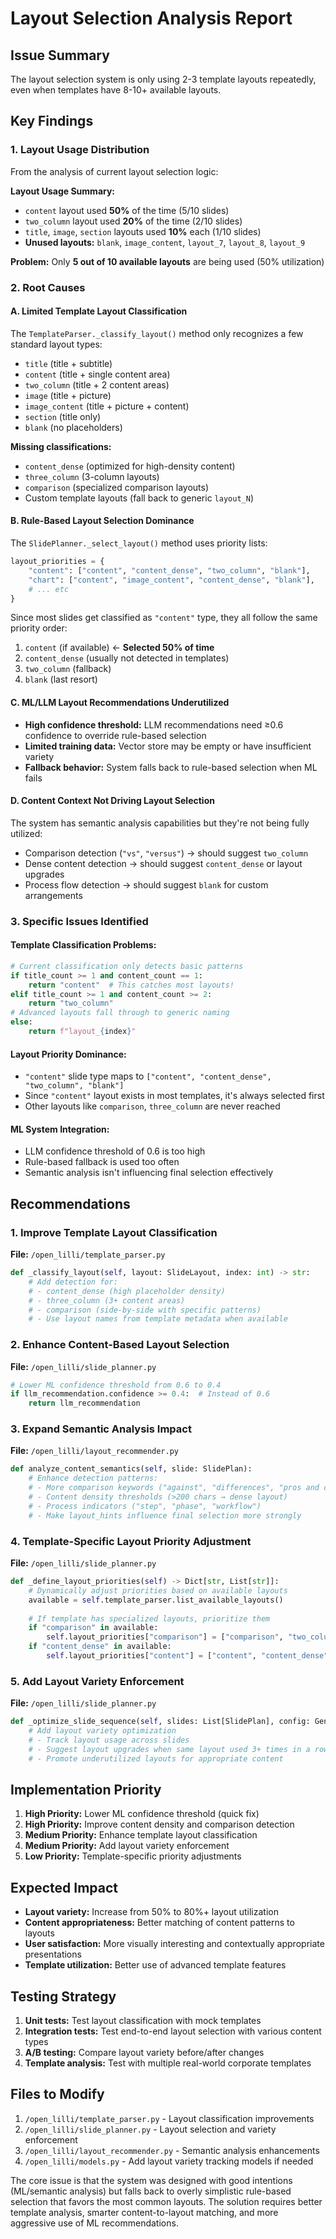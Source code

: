 # Layout Selection Analysis Report

## Issue Summary
The layout selection system is only using 2-3 template layouts repeatedly, even when templates have 8-10+ available layouts.

## Key Findings

### 1. Layout Usage Distribution
From the analysis of current layout selection logic:

**Layout Usage Summary:**
- `content` layout used **50%** of the time (5/10 slides)
- `two_column` layout used **20%** of the time (2/10 slides)  
- `title`, `image`, `section` layouts used **10%** each (1/10 slides)
- **Unused layouts:** `blank`, `image_content`, `layout_7`, `layout_8`, `layout_9`

**Problem:** Only **5 out of 10 available layouts** are being used (50% utilization)

### 2. Root Causes

#### A. Limited Template Layout Classification
The `TemplateParser._classify_layout()` method only recognizes a few standard layout types:
- `title` (title + subtitle)
- `content` (title + single content area)
- `two_column` (title + 2 content areas)
- `image` (title + picture)
- `image_content` (title + picture + content)
- `section` (title only)
- `blank` (no placeholders)

**Missing classifications:**
- `content_dense` (optimized for high-density content)
- `three_column` (3-column layouts)
- `comparison` (specialized comparison layouts)
- Custom template layouts (fall back to generic `layout_N`)

#### B. Rule-Based Layout Selection Dominance
The `SlidePlanner._select_layout()` method uses priority lists:

```python
layout_priorities = {
    "content": ["content", "content_dense", "two_column", "blank"],
    "chart": ["content", "image_content", "content_dense", "blank"],
    # ... etc
}
```

Since most slides get classified as `"content"` type, they all follow the same priority order:
1. `content` (if available) ← **Selected 50% of time**
2. `content_dense` (usually not detected in templates)
3. `two_column` (fallback)
4. `blank` (last resort)

#### C. ML/LLM Layout Recommendations Underutilized
- **High confidence threshold:** LLM recommendations need ≥0.6 confidence to override rule-based selection
- **Limited training data:** Vector store may be empty or have insufficient variety
- **Fallback behavior:** System falls back to rule-based selection when ML fails

#### D. Content Context Not Driving Layout Selection
The system has semantic analysis capabilities but they're not being fully utilized:
- Comparison detection (`"vs"`, `"versus"`) → should suggest `two_column`
- Dense content detection → should suggest `content_dense` or layout upgrades
- Process flow detection → should suggest `blank` for custom arrangements

### 3. Specific Issues Identified

#### Template Classification Problems:
```python
# Current classification only detects basic patterns
if title_count >= 1 and content_count == 1:
    return "content"  # This catches most layouts!
elif title_count >= 1 and content_count >= 2:
    return "two_column"
# Advanced layouts fall through to generic naming
else:
    return f"layout_{index}"
```

#### Layout Priority Dominance:
- `"content"` slide type maps to `["content", "content_dense", "two_column", "blank"]`
- Since `"content"` layout exists in most templates, it's always selected first
- Other layouts like `comparison`, `three_column` are never reached

#### ML System Integration:
- LLM confidence threshold of 0.6 is too high
- Rule-based fallback is used too often
- Semantic analysis isn't influencing final selection effectively

## Recommendations

### 1. Improve Template Layout Classification
**File:** `/open_lilli/template_parser.py`

```python
def _classify_layout(self, layout: SlideLayout, index: int) -> str:
    # Add detection for:
    # - content_dense (high placeholder density)
    # - three_column (3+ content areas)
    # - comparison (side-by-side with specific patterns)
    # - Use layout names from template metadata when available
```

### 2. Enhance Content-Based Layout Selection
**File:** `/open_lilli/slide_planner.py`

```python
# Lower ML confidence threshold from 0.6 to 0.4
if llm_recommendation.confidence >= 0.4:  # Instead of 0.6
    return llm_recommendation
```

### 3. Expand Semantic Analysis Impact
**File:** `/open_lilli/layout_recommender.py`

```python
def analyze_content_semantics(self, slide: SlidePlan):
    # Enhance detection patterns:
    # - More comparison keywords ("against", "differences", "pros and cons")
    # - Content density thresholds (>200 chars → dense layout)
    # - Process indicators ("step", "phase", "workflow")
    # - Make layout_hints influence final selection more strongly
```

### 4. Template-Specific Layout Priority Adjustment
**File:** `/open_lilli/slide_planner.py`

```python
def _define_layout_priorities(self) -> Dict[str, List[str]]:
    # Dynamically adjust priorities based on available layouts
    available = self.template_parser.list_available_layouts()
    
    # If template has specialized layouts, prioritize them
    if "comparison" in available:
        self.layout_priorities["comparison"] = ["comparison", "two_column", "content"]
    if "content_dense" in available:
        self.layout_priorities["content"] = ["content", "content_dense", "two_column"]
```

### 5. Add Layout Variety Enforcement
**File:** `/open_lilli/slide_planner.py`

```python
def _optimize_slide_sequence(self, slides: List[SlidePlan], config: GenerationConfig):
    # Add layout variety optimization
    # - Track layout usage across slides  
    # - Suggest layout upgrades when same layout used 3+ times in a row
    # - Promote underutilized layouts for appropriate content
```

## Implementation Priority

1. **High Priority:** Lower ML confidence threshold (quick fix)
2. **High Priority:** Improve content density and comparison detection
3. **Medium Priority:** Enhance template layout classification
4. **Medium Priority:** Add layout variety enforcement
5. **Low Priority:** Template-specific priority adjustments

## Expected Impact

- **Layout variety:** Increase from 50% to 80%+ layout utilization
- **Content appropriateness:** Better matching of content patterns to layouts
- **User satisfaction:** More visually interesting and contextually appropriate presentations
- **Template utilization:** Better use of advanced template features

## Testing Strategy

1. **Unit tests:** Test layout classification with mock templates
2. **Integration tests:** Test end-to-end layout selection with various content types
3. **A/B testing:** Compare layout variety before/after changes
4. **Template analysis:** Test with multiple real-world corporate templates

## Files to Modify

1. `/open_lilli/template_parser.py` - Layout classification improvements
2. `/open_lilli/slide_planner.py` - Layout selection and variety enforcement  
3. `/open_lilli/layout_recommender.py` - Semantic analysis enhancements
4. `/open_lilli/models.py` - Add layout variety tracking models if needed

The core issue is that the system was designed with good intentions (ML/semantic analysis) but falls back to overly simplistic rule-based selection that favors the most common layouts. The solution requires better template analysis, smarter content-to-layout matching, and more aggressive use of ML recommendations.